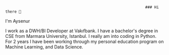                                                                   ### Hi there 👋

I'm Aysenur

I work as a DWH/BI Developer at Vakıfbank. I have a bachelor's degree in CSE from Marmara University, Istanbul. I really am into coding in Python. 
For 2 years I have been working through my personal education program on Machine Learning, and Data Science. 

